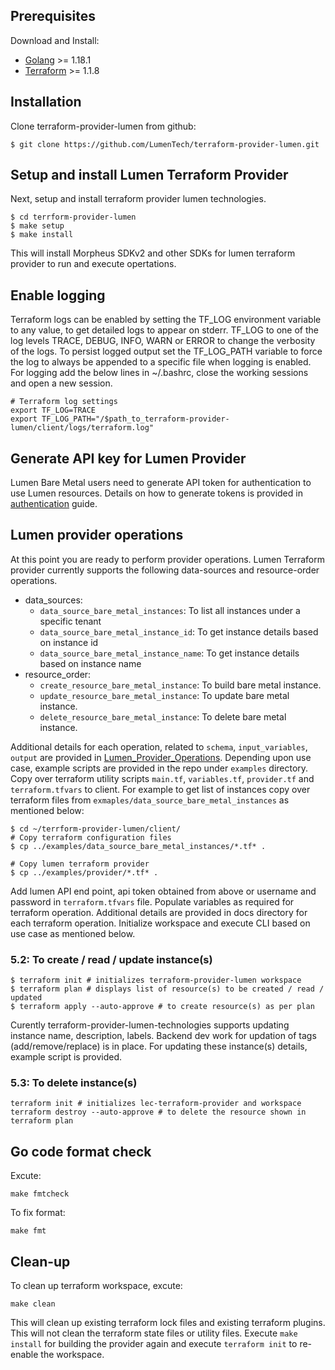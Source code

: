 ## Prerequisites
Download and Install:
- [Golang](https://go.dev/doc/install) >= 1.18.1
- [Terraform](https://www.terraform.io/downloads) >= 1.1.8

## Installation
Clone terraform-provider-lumen from github:
```shell
$ git clone https://github.com/LumenTech/terraform-provider-lumen.git
```

## Setup and install Lumen Terraform Provider
Next, setup and install terraform provider lumen technologies.
```shell
$ cd terrform-provider-lumen
$ make setup
$ make install
```
This will install Morpheus SDKv2 and other SDKs for lumen terraform provider to run and execute opertations.

## Enable logging
Terraform logs can be enabled by setting the TF_LOG environment variable to any value, to get detailed logs to appear on stderr. TF_LOG to one of the log levels TRACE, DEBUG, INFO, WARN or ERROR to change the verbosity of the logs. To persist logged output set the TF_LOG_PATH variable to force the log to always be appended to a specific file when logging is enabled. For logging add the below lines in ~/.bashrc, close the working sessions and open a new session.
```shell
# Terraform log settings
export TF_LOG=TRACE
export TF_LOG_PATH="/$path_to_terraform-provider-lumen/client/logs/terraform.log"
```

## Generate API key for Lumen Provider
Lumen Bare Metal users need to generate API token for authentication to use Lumen resources. Details on how to generate tokens is provided in [authentication](./authentication.md) guide.

## Lumen provider operations
At this point you are ready to perform provider operations. Lumen Terraform provider currently supports the following data-sources and resource-order operations.
- data_sources:
    - `data_source_bare_metal_instances`: To list all instances under a specific tenant
    - `data_source_bare_metal_instance_id`: To get instance details based on instance id
    - `data_source_bare_metal_instance_name`: To get instance details based on instance name
- resource_order:
    - `create_resource_bare_metal_instance`: To build bare metal instance.
    - `update_resource_bare_metal_instance`: To update bare metal instance.
    - `delete_resource_bare_metal_instance`: To delete bare metal instance.

Additional details for each operation, related to `schema`, `input_variables`, `output` are provided in [Lumen_Provider_Operations](../indexes.md). Depending upon use case, example scripts are provided in the repo under `examples` directory. Copy over terraform utility scripts `main.tf`, `variables.tf`, `provider.tf` and `terraform.tfvars` to client. For example to get list of instances copy over terraform files from `exmaples/data_source_bare_metal_instances` as mentioned below:
```shell
$ cd ~/terrform-provider-lumen/client/
# Copy terraform configuration files
$ cp ../examples/data_source_bare_metal_instances/*.tf* .

# Copy lumen terraform provider
$ cp ../examples/provider/*.tf* .
```

Add lumen API end point, api token obtained from above or username and password in `terraform.tfvars` file. Populate variables as required for terraform operation. Additional details are provided in docs directory for each terraform operation. Initialize workspace and execute CLI based on use case as mentioned below. 

### 5.2: To create / read / update instance(s)
```shell
$ terraform init # initializes terraform-provider-lumen workspace
$ terraform plan # displays list of resource(s) to be created / read / updated
$ terraform apply --auto-approve # to create resource(s) as per plan
```
Curently terraform-provider-lumen-technologies supports updating instance name, description, labels. Backend dev work for updation of tags (add/remove/replace) is in place. For updating these instance(s) details, example script is provided. 

### 5.3: To delete instance(s)
```shell
terraform init # initializes lec-terraform-provider and workspace
terraform destroy --auto-approve # to delete the resource shown in terraform plan
```

## Go code format check
Excute:
```shell
make fmtcheck
```

To fix format:
```shell
make fmt
```

## Clean-up
To clean up terraform workspace, excute:
```shell
make clean
```
This will clean up existing terraform lock files and existing terraform plugins. This will not clean the terraform state files or utility files. Execute `make install` for building the provider again and execute `terraform init` to re-enable the workspace.
